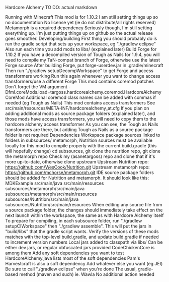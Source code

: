 Hardcore Alchemy
TO DO: actual markdown

Running with Minecraft
    This mod is for 1.10.2
    I am still setting things up so no documentation
    No license yet (ie do not distribute/all rights reserved)
    Metamorph is a required dependency
    Seriously though, I'm still setting everything up. I'm just putting things up on github so the actual release goes smoother.
Developing/building
    First thing you should probably do is run the gradle script that sets up your workspace, eg "./gradlew eclipse"
        Also run each time you add mods to libs/ (explained later)
    Build Forge for 1.10.2
        If you have a decompiled version of Tough as Nails for 1.9.4, you will need to compile my TaN-compat branch of Forge, otherwise use the latest Forge source
        After building Forge, put forge-userdev.jar in .gradle/minecraft
    Then run "./gradlew setupDecompWorkspace" to get Forge and access transformers working
        Run this again whenever you want to change access transformers/use a different Forge
    This mod contains coremod patches
        Don't forget the VM argument -Dfml.coreMods.load=targoss.hardcorealchemy.coremod.HardcoreAlchemyCoreMod
        Additional coremod class names can be added with commas if needed (eg Tough as Nails)
    This mod contains access transformers
        See src/main/resources/META-INF/hardcorealchemy_at.cfg
        If you plan on adding additional mods as source package folders (explained later), and those mods have access transformers, you will need to copy them to the hardcore alchemy access transformer
        As you can see, the Tough as Nails transformers are there, but adding Tough as Nails as a source package folder is not required
    Dependencies
        Workspace package sources linked to folders in subsources/
            metamorph, Nutrition sources must be available locally for this mod to compile properly with the current build.gradle (this will hopefully change)
            cd subsources, git clone the nutrition repo, git clone the metamorph repo
                Check my (asanetargoss) repo and clone that if it's more up-to-date, otherwise clone upstream
                Upstream Nutrition repo: https://github.com/WesCook/Nutrition.git
                Upstream metamorph repo: https://github.com/mchorse/metamorph.git
            IDE source package folders should be added for Nutrition and metamorph. It should look like this:
                MDKExample
                    src/main/java
                    src/main/resources
                    subsources/metamorph/src/main/java
                    subsources/metamorph/src/main/resources
                    subsources/Nutrition/src/main/java
                    subsources/Nutrition/src/main/resources
            When editing any source file from a source package folder, the changes should immediately take effect on the next launch within the workspace, the same as with Hardcore Alchemy itself
            To prepare for compiling, in each subsource folder, run "./gradlew setupCIWorkspace" then "./gradlew assemble". This will put the jars in "build/libs" that the gradle script wants. Verify the versions of these mods matches with the top-level build.gradle, and update build.gradle if needed to increment version numbers
        Local jars added to classpath via libs/
            Can be either dev jars, or regular obfuscated jars provided CodeChickenCore is among them
            Add any soft dependencies you want to test
                HardcoreAlchemy.java lists most of the soft dependencies
                Pam's Harvestcraft is also a soft dependency
            Add whatever else you want (eg JEI)
            Be sure to call "./gradlew eclipse" when you're done
        The usual, gradle-based method (maven and such)
            ie. Wawla
            No additional action needed